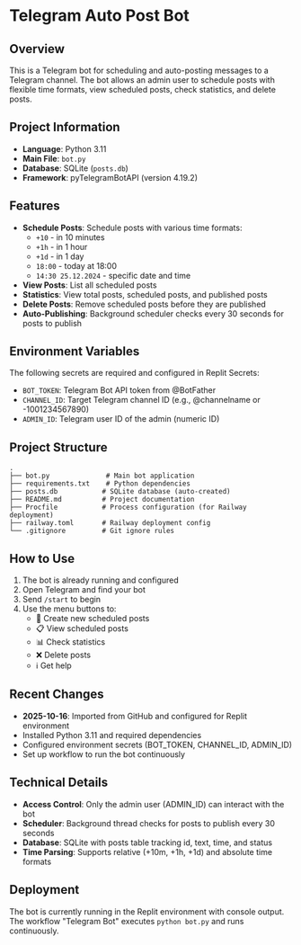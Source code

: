 # Telegram Auto Post Bot

## Overview
This is a Telegram bot for scheduling and auto-posting messages to a Telegram channel. The bot allows an admin user to schedule posts with flexible time formats, view scheduled posts, check statistics, and delete posts.

## Project Information
- **Language**: Python 3.11
- **Main File**: `bot.py`
- **Database**: SQLite (`posts.db`)
- **Framework**: pyTelegramBotAPI (version 4.19.2)

## Features
- **Schedule Posts**: Schedule posts with various time formats:
  - `+10` - in 10 minutes
  - `+1h` - in 1 hour  
  - `+1d` - in 1 day
  - `18:00` - today at 18:00
  - `14:30 25.12.2024` - specific date and time
- **View Posts**: List all scheduled posts
- **Statistics**: View total posts, scheduled posts, and published posts
- **Delete Posts**: Remove scheduled posts before they are published
- **Auto-Publishing**: Background scheduler checks every 30 seconds for posts to publish

## Environment Variables
The following secrets are required and configured in Replit Secrets:
- `BOT_TOKEN`: Telegram Bot API token from @BotFather
- `CHANNEL_ID`: Target Telegram channel ID (e.g., @channelname or -1001234567890)
- `ADMIN_ID`: Telegram user ID of the admin (numeric ID)

## Project Structure
```
.
├── bot.py              # Main bot application
├── requirements.txt    # Python dependencies
├── posts.db           # SQLite database (auto-created)
├── README.md          # Project documentation
├── Procfile           # Process configuration (for Railway deployment)
├── railway.toml       # Railway deployment config
└── .gitignore         # Git ignore rules
```

## How to Use
1. The bot is already running and configured
2. Open Telegram and find your bot
3. Send `/start` to begin
4. Use the menu buttons to:
   - 📅 Create new scheduled posts
   - 📋 View scheduled posts
   - 📊 Check statistics
   - ❌ Delete posts
   - ℹ️ Get help

## Recent Changes
- **2025-10-16**: Imported from GitHub and configured for Replit environment
- Installed Python 3.11 and required dependencies
- Configured environment secrets (BOT_TOKEN, CHANNEL_ID, ADMIN_ID)
- Set up workflow to run the bot continuously

## Technical Details
- **Access Control**: Only the admin user (ADMIN_ID) can interact with the bot
- **Scheduler**: Background thread checks for posts to publish every 30 seconds
- **Database**: SQLite with posts table tracking id, text, time, and status
- **Time Parsing**: Supports relative (+10m, +1h, +1d) and absolute time formats

## Deployment
The bot is currently running in the Replit environment with console output. The workflow "Telegram Bot" executes `python bot.py` and runs continuously.
